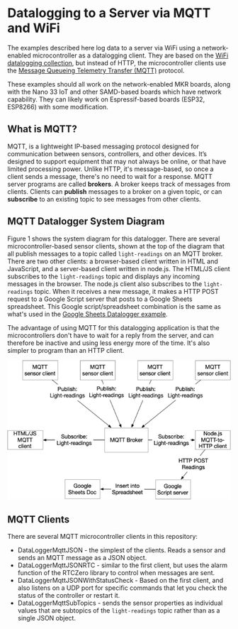 # Datalogging to a Server via MQTT and WiFi

The examples described here log data to a server via WiFi using a network-enabled microcontroller as a datalogging client. They are based on the [WiFi datalogging collection](wifi-datalogger), but instead of HTTP, the microcontroller clients use the [Message Queueing Telemetry Transfer (MQTT)](https://tigoe.github.io/mqtt-examples/) protocol.

These examples should all work on the network-enabled MKR boards, along with the Nano 33 IoT and other SAMD-based boards which have network capability. They can likely work on Espressif-based boards (ESP32, ESP8266) with some modification.

## What is MQTT? 

MQTT, is a lightweight IP-based messaging protocol designed for communication between sensors, controllers, and other devices. It’s designed to support equipment that may not always be online, or that have limited processing power. Unlike HTTP, it's message-based, so once a client sends a message, there's no need to wait for a response. MQTT server programs are called **brokers**. A broker keeps track of messages from clients. Clients can **publish** messages to a broker on a given topic, or can **subscribe** to an existing topic to see messages from other clients. 

## MQTT Datalogger System Diagram

Figure 1 shows the system diagram for this datalogger. There are several microcontroller-based sensor clients, shown at the top of the diagram that all publish messages to a topic called `light-readings` on an MQTT broker. There are two other clients: a browser-based client written in HTML and JavaScript, and a server-based client written in node.js. The HTML/JS client subscribes to the `light-readings` topic and displays any incoming messages in the browser. The node.js client also subscribes to the `light-readings` topic. When it receives a new message, it makes a HTTP POST request to a Google Script server that posts to a Google Sheets spreadsheet. This Google script/spreadsheet combination is the same as what's used in the [Google Sheets Datalogger example](https://tigoe.github.io/DataloggingExamples/wifi-datalogger#google-sheets-datalogger). 

The advantage of using MQTT for this datalogging application is that the microcontrollers don't have to wait for a reply from the server, and can therefore be inactive and using less energy more of the time. It's also simpler to program than an HTTP client.

![Figure 1. System diagram of the MQTT datalogger](images/mqtt-to-http-datalogger.png)

## MQTT Clients

There are several MQTT microcontroller clients in this repository:
* DataLoggerMqttJSON - the simplest of the clients. Reads a sensor and sends an MQTT message as a JSON object. 
* DataLoggerMqttJSONRTC - similar to the first client, but uses the alarm function of the RTCZero library to control when messages are sent. 
* DataLoggerMqttJSONWithStatusCheck - Based on the first client, and also listens on a UDP port for specific commands that let you check the status of the controller or restart it.
* DataLoggerMqttSubTopics - sends the sensor properties as individual values that are subtopics of the `light-readings` topic rather than as a single JSON object. 

